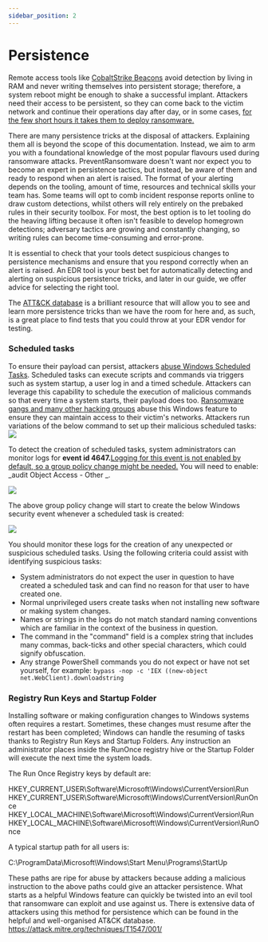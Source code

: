 ```yaml
---
sidebar_position: 2
---
```


# Persistence

Remote access tools like [CobaltStrike Beacons][2] avoid detection by living in RAM and never writing themselves into persistent storage; therefore, a system reboot might be enough to shake a successful implant. Attackers need their access to be persistent, so they can come back to the victim network and continue their operations day after day, or in some cases, [for the few short hours it takes them to deploy ransomware.](https://web.archive.org/web/20220512155125/https://thedfirreport.com/2022/04/25/quantum-ransomware/)

There are many persistence tricks at the disposal of attackers. Explaining them all is beyond the scope of this documentation. Instead, we aim to arm you with a foundational knowledge of the most popular flavours used during ransomware attacks. PreventRansomware doesn't want nor expect you to become an expert in persistence tactics, but instead, be aware of them and ready to respond when an alert is raised. The format of your alerting depends on the tooling, amount of time, resources and technical skills your team has. Some teams will opt to comb incident response reports online to draw custom detections, whilst others will rely entirely on the prebaked rules in their security toolbox.
For most, the best option is to let tooling do the heaving lifting because it often isn't feasible to develop homegrown detections; adversary tactics are growing and constantly changing, so writing rules can become time-consuming and error-prone.

It is essential to check that your tools detect suspicious changes to persistence mechanisms and ensure that you respond correctly when an alert is raised. An EDR tool is your best bet for automatically detecting and alerting on suspicious persistence tricks, and later in our guide, we offer advice for selecting the right tool.

The [ATT&CK database][1] is a brilliant resource that will allow you to see and learn more persistence tricks than we have the room for here and, as such, is a great place to find tests that you could throw at your EDR vendor for testing.

### Scheduled tasks

 To ensure their payload can persist, attackers [abuse Windows Scheduled Tasks][3]. Scheduled tasks can execute scripts and commands via triggers such as system startup, a user log in and a timed schedule. Attackers can leverage this capability to schedule the execution of malicious commands so that every time a system starts, their payload does too. [Ransomware gangs and many other hacking groups][4] abuse this Windows feature to ensure they can maintain access to their victim's networks.
 Attackers run variations of the below command to set up their malicious scheduled tasks:
 ![][image-1]

 To detect the creation of scheduled tasks, system administrators can monitor logs for **event id 4647.**[Logging for this event is not enabled by default, so a group policy change might be needed.][5] You will need to enable: _audit Object Access - Other _.  

 ![][image-2]

 The above group policy change will start to create the below Windows security event whenever a scheduled task is created:

 ![][image-3]

 You should monitor these logs for the creation of any unexpected or suspicious scheduled tasks. Using the following criteria could assist with identifying suspicious tasks:  

- System administrators do not expect the user in question to have created a scheduled task and can find no reason for that user to have created one.
- Normal unprivileged users create tasks when not installing new software or making system changes.
- Names or strings in the logs do not match standard naming conventions which are familiar in the context of the business in question.
- The command in the "command" field is a complex string that includes many commas, back-ticks and other special characters, which could signify obfuscation.
- Any strange PowerShell commands you do not expect or have not set yourself, for example: `bypass -nop -c 'IEX ((new-object net.WebClient).downloadstring`

[1]:    https://attack.mitre.org/tactics/TA0003/
[2]:    https://web.archive.org/web/20220428110546/https://www.mandiant.com/resources/defining-cobalt-strike-components
[3]:    https://pentestlab.blog/2019/11/04/persistence-scheduled-tasks/
[4]:    https://attack.mitre.org/techniques/T1053/
[5]:    https://www.stigviewer.com/stig/windows_10/2017-12-01/finding/V-74409

[image-1]:    /img/DocImages/cobaltpersist.png
[image-2]:    /img/DocImages/auditgpo.png
[image-3]:    /img/DocImages/task.png

### Registry Run Keys and Startup Folder

Installing software or making configuration changes to Windows systems often requires a restart. Sometimes, these changes must resume after the restart has been completed; Windows can handle the resuming of tasks thanks to Registry Run Keys and Startup Folders.
 Any instruction an administrator places inside the RunOnce registry hive or the Startup Folder will execute the next time the system loads.

 The Run Once Registry keys by default are:

 HKEY_CURRENT_USER\Software\Microsoft\Windows\CurrentVersion\Run
 HKEY_CURRENT_USER\Software\Microsoft\Windows\CurrentVersion\RunOnce
 HKEY_LOCAL_MACHINE\Software\Microsoft\Windows\CurrentVersion\Run
 HKEY_LOCAL_MACHINE\Software\Microsoft\Windows\CurrentVersion\RunOnce

 A typical startup path for all users is:

 C:\ProgramData\Microsoft\Windows\Start Menu\Programs\StartUp

These paths are ripe for abuse by attackers because adding a malicious instruction to the above paths could give an attacker persistence. What starts as a helpful Windows feature can quickly be twisted into an evil tool that ransomware can exploit and use against us. There is extensive data of attackers using this method for persistence which can be found in the helpful and well-organised AT&CK database. https://attack.mitre.org/techniques/T1547/001/




